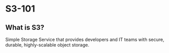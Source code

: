 # S3-101

## What is S3?
Simple Storage Service that provides developers and IT teams with secure, durable, highly-scalable object storage.
